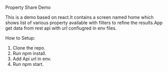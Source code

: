 Property Share Demo

This is a demo based on react.It contains a screen named home which shows list of various property available with filters to
refine the results.App get data from rest api with url confiugred in env files.

How to Setup:
1. Clone the repo.
2. Run npm install.
3. Add Api url in env.
4. Run npm start.
